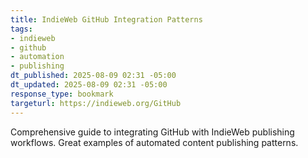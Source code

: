 ```yaml
---
title: IndieWeb GitHub Integration Patterns
tags:
- indieweb
- github
- automation
- publishing
dt_published: 2025-08-09 02:31 -05:00
dt_updated: 2025-08-09 02:31 -05:00
response_type: bookmark
targeturl: https://indieweb.org/GitHub
---
```


Comprehensive guide to integrating GitHub with IndieWeb publishing workflows. Great examples of automated content publishing patterns.